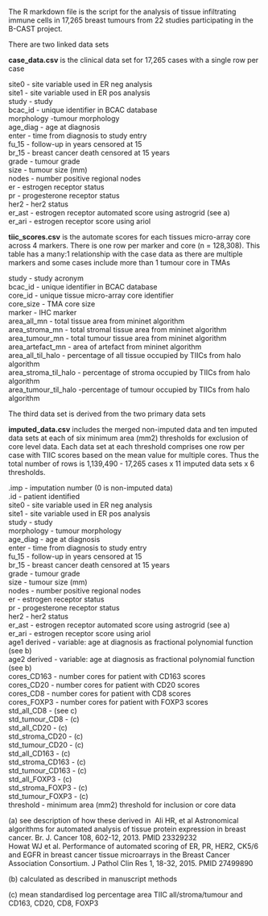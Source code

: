The R markdown file is the script for the analysis of tissue infiltrating immune cells in 17,265 breast tumours from 22 studies participating in the B-CAST project.

There are two linked data sets

**case_data.csv** is the clinical data set for 17,265 cases with a single row per case

site0		-		site variable used in ER neg analysis           
site1		-		site variable used in ER pos analysis          
study		-		study          
bcac_id  -  	unique identifier in BCAC database          
morphology	-tumour morphology          
age_diag	-	age at diagnosis          
enter			-	time from diagnosis to study entry          
fu_15		-		follow-up in years censored at 15                    
br_15		-		breast cancer death censored at 15 years          
grade		-		tumour grade          
size		-		tumour size (mm)          
nodes		-		number positive regional nodes          
er			-	  estrogen receptor status          
pr			-	  progesterone receptor status          
her2		-		her2 status          
er_ast		-	estrogen receptor automated score using astrogrid (see a)          
er_ari		-	estrogen receptor score using ariol


**tiic_scores.csv** is the automate scores for each tissues micro-array core across 4 markers.  There is one row per marker and core (n = 128,308).
This table has a many:1 relationship with the case data as there are multiple markers and some cases include more than 1 tumour core in TMAs

study	-			          study acronym          
bcac_id	-		          unique identifier in BCAC database          
core_id	-		          unique tissue micro-array core identifier          
core_size	-		        TMA core size          
marker	-		          IHC marker          
area_all_mn	-		      total tissue area from mininet algorithm          
area_stroma_mn	-	    total stromal tissue area from mininet algorithm          
area_tumour_mn 	-	    total tumour tissue area from mininet algorithm          
area_artefact_mn	-	  area of artefact from mininet algorithm        
area_all_til_halo	-  percentage of all tissue occupied by TIICs from halo algorithm        
area_stroma_til_halo -	percentage of stroma occupied by TIICs from halo algorithm        
area_tumour_til_halo	-percentage of tumour occupied by TIICs from halo algorithm


The third data set is derived from the two primary data sets

**imputed_data.csv** includes the merged non-imputed data and ten imputed data sets at each of six minimum area (mm2) thresholds for exclusion of core level data. 
Each data set at each threshold comprises one row per case with TIIC scores based on the mean value for multiple cores.
Thus the total number of rows is 1,139,490 - 17,265 cases x 11 imputed data sets x 6 thresholds.

.imp	-    	       imputation number (0 is non-imputed data)        
.id			-	         patient identified        
site0	-			       site variable used in ER neg analysis         
site1		-		       site variable used in ER pos analysis        
study		-		       study        
morphology	-		   tumour morphology        
age_diag	-		     age at diagnosis        
enter		-		       time from diagnosis to study entry        
fu_15		-		       follow-up in years censored at 15         
br_15		-		        breast cancer death censored at 15 years        
grade		-		        tumour grade        
size	-			        tumour size (mm)        
nodes		-		        number positive regional nodes        
er		-		          estrogen receptor status        
pr		-		          progesterone receptor status        
her2	-			        her2 status        
er_ast	-			      estrogen receptor automated score using astrogrid (see a)        
er_ari	-			      estrogen receptor score using ariol        
age1	derived  -     variable: age at diagnosis as fractional polynomial function (see b)        
age2	derived  -     variable: age at diagnosis as fractional polynomial function (see b)        
cores_CD163		-      number cores for patient with CD163 scores        
cores_CD20		-	    number cores for patient with CD20 scores        
cores_CD8			-      number cores for patient with CD8 scores        
cores_FOXP3		-      number cores for patient with FOXP3 scores        
std_all_CD8		-	    (see c)        
std_tumour_CD8	-	  (c)        
std_all_CD20		-    (c)        
std_stroma_CD20	-  (c)        
std_tumour_CD20		-  (c)        
std_all_CD163		-    (c)        
std_stroma_CD163	-	(c)        
std_tumour_CD163	-	(c)        
std_all_FOXP3		-    (c)        
std_stroma_FOXP3	-	(c)        
std_tumour_FOXP3	-	(c)        
threshold		-	      minimum area (mm2) threshold for inclusion or core data

(a) 	see description of how these derived in  Ali HR, et al   Astronomical algorithms for automated analysis of tissue protein expression in breast cancer.  Br. J. Cancer  108, 602-12, 2013.  PMID 23329232        
Howat WJ et al.  Performance of automated scoring of ER, PR, HER2, CK5/6 and EGFR in breast cancer tissue microarrays in the Breast Cancer Association Consortium.  J Pathol Clin Res  1, 18-32, 2015.  PMID 27499890

(b) 	calculated as described in manuscript methods

(c) 	mean standardised log percentage area TIIC all/stroma/tumour and CD163, CD20, CD8, FOXP3
